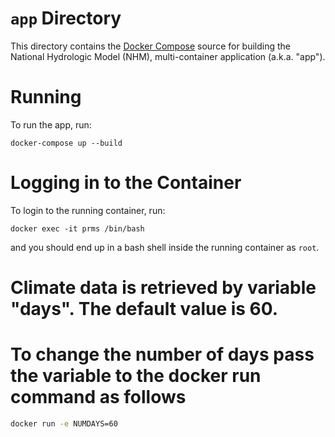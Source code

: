 # `app` Directory

This directory contains the [Docker Compose](https://docs.docker.com/compose/) source for building the National Hydrologic Model (NHM), multi-container application (a.k.a. "app").

# Running

To run the app, run:

```
docker-compose up --build
```

# Logging in to the Container

To login to the running container, run:

```
docker exec -it prms /bin/bash
```

and you should end up in a bash shell inside the running container as `root`.

# Climate data is retrieved by variable "days".  The default value is 60. 
# To change the number of days pass the variable to the docker run command as follows

```bash
docker run -e NUMDAYS=60
```
